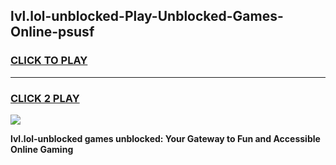 
## lvl.lol-unblocked-Play-Unblocked-Games-Online-psusf
<h3>
<a href="https://premium76.site?title=lvl.lol-unblocked&ref=25A">CLICK TO PLAY</a></h3>
<hr>

<h3>
<a href="https://premium76.site?title=lvl.lol-unblocked&ref=25A">CLICK 2 PLAY</a>
  
</h3>

<a href="https://premium76.site?title=lvl.lol-unblocked&ref=25A"><img src="https://clearcache.store/games.png"></a>


**lvl.lol-unblocked games unblocked: Your Gateway to Fun and Accessible Online Gaming**
